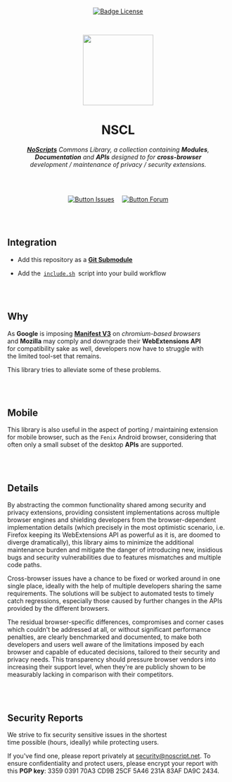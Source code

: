 <!--
Copyright (C) 2021 Giorgio Maone <https://maone.net>

SPDX-License-Identifier: GPL-3.0-or-later
-->

<br>

<div align = center>

[![Badge License]][License]

<br>

<img 
    src = 'https://raw.githubusercontent.com/hackademix/nscl/main/nscl-logo.png' 
    width = 160
/>

# NSCL

***[NoScripts]*** *Commons Library, a collection containing **Modules**,* <br>
***Documentation*** *and **APIs** designed to for* ***cross-browser*** <br>
*development / maintenance of privacy / security extensions.*

<br>
<br>

[![Button Issues]][Issues]   
[![Button Forum]][Forum]

</div>

<br>
<br>

## Integration

-   Add this repository as a **[Git Submodule]**

-   Add the  [`include.sh`]  script into your build workflow

<br>
<br>

## Why

As **Google** is imposing **[Manifest V3]** on *chromium-based browsers* <br>
and **Mozilla** may comply and downgrade their **WebExtensions API** <br>
for compatibility sake as well, developers now have to struggle with <br>
the limited tool-set that remains.

This library tries to alleviate some of these problems.

<br>
<br>

## Mobile

This library is also useful in the aspect of porting / maintaining extension <br>
for mobile browser, such as the `Fenix` Android browser, considering that <br>
often only a small subset of the desktop **APIs** are supported.

<br>
<br>

## Details

By abstracting the common functionality shared among security and privacy extensions, providing consistent implementations across multiple browser engines and shielding developers from the browser-dependent implementation details (which precisely in the most optimistic scenario, i.e. Firefox keeping its WebExtensions API as powerful as it is, are doomed to diverge dramatically), this library aims to minimize the additional maintenance burden and mitigate the danger of introducing new, insidious bugs and security vulnerabilities due to features mismatches and multiple code paths.

Cross-browser issues have a chance to be fixed or worked around in one single place, ideally with the help of multiple developers sharing the same requirements. The solutions will be subject to automated tests to timely catch regressions, especially those caused by further changes in the APIs provided by the different browsers.

The residual browser-specific differences, compromises and corner cases which couldn't be addressed at all, or without significant performance penalties, are clearly benchmarked and documented, to make both developers and users well aware of the limitations imposed by each browser and capable of educated decisions, tailored to their security and privacy needs. This transparency should pressure browser vendors into increasing their support level, when they're are publicly shown to be measurably lacking in comparison with their competitors.

<br>
<br>

## Security Reports

We strive to fix security sensitive issues in the shortest <br>
time possible (hours, ideally) while protecting users.

If you've find one, please report privately at [security@noscript.net](mailto:security@noscript.net).
To ensure confidentiality and protect users, please encrypt your report with this __PGP key__:
3359 0391 70A3 CD9B 25CF 5A46 231A 83AF DA9C 2434.

<br>


<!----------------------------------------------------------------------------->

[Git Submodule]: https://git-scm.com/book/en/v2/Git-Tools-Submodules
[Manifest V3]: https://developer.chrome.com/extensions/migrating_to_manifest_v3
[NoScripts]: https://github.com/hackademix/noscript
[Issues]: https://github.com/hackademix/nscl/issues
[Forum]: https://forums.informaction.com/viewforum.php?f=27

[`include.sh`]: include.sh
[License]: LICENSE


<!----------------------------------[ Badges ]--------------------------------->

[Badge License]: https://img.shields.io/badge/License-GPL3-015d93.svg?style=for-the-badge&labelColor=blue


<!---------------------------------[ Buttons ]--------------------------------->

[Button Issues]: https://img.shields.io/badge/Issues-A9225C?style=for-the-badge&logoColor=white&logo=Hackaday
[Button Forum]: https://img.shields.io/badge/Forum-7F2B7B?style=for-the-badge&logoColor=white&logo=ApacheCouchDB


